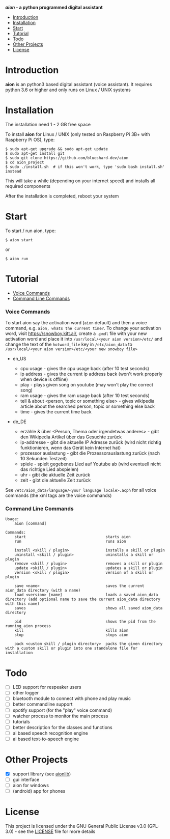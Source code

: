 **_aion_ - a python programmed digital assistant**

- [Introduction](#introduction)
- [Installation](#installation)
- [Start](#start)
- [Tutorial](#tutorial)
- [Todo](#todo)
- [Other Projects](#other-projects)
- [License](#license)

# Introduction

**aion** is an python3 based digital assistant (voice assistant). It requires python 3.6 or higher and only runs on Linux / UNIX systems

# Installation

The installation need 1 - 2 GB free space

To install **aion** for Linux / UNIX (only tested on Raspberry Pi 3B+ with Raspberry Pi OS), type:

```
$ sudo apt-get upgrade && sudo apt-get update
$ sudo apt-get install git
$ sudo git clone https://github.com/blueshard-dev/aion
$ cd aion_project
$ sudo ./install.sh  # if this won't work, type 'sudo bash install.sh' instead
```

This will take a while (depending on your internet speed) and installs all required components

After the installation is completed, reboot your system

# Start

To start / run aion, type:
```
$ aion start
```
or
```
$ aion run
```

# Tutorial

- [Voice Commands](#voice-commands)
- [Command Line Commands](#command-line-commands)

### Voice Commands

To start aion say the activation word (`aion` default) and then a voice command, e.g. `aion, whats the current time?`.
To change your activation word, visit https://snowboy.kitt.ai/, create a `.pmdl` file with your new activation word
and place it into `/usr/local/<your aion version>/etc/` and change the text of the `hotword_file` key in `/etc/aion_data` to `/usr/local/<your aion version>/etc/<your new snowboy file>`

- en_US
  - cpu usage - gives the cpu usage back (after 10 test seconds)
  - ip address - gives the current ip address back (won't work properly when device is offline)
  - play <song name> - plays given song on youtube (may won't play the correct song)
  - ram usage - gives the ram usage back (after 10 test seconds)
  - tell & about <person, topic or something else> - gives wikipedia article about the searched person, topic or something else back
  - time - gives the current time back

- de_DE
  - erzähle & über <Person, Thema oder irgendetwas anderes> - gibt den Wikipedia Artikel über das Gesuchte zurück
  - ip-addresse - gibt die aktuelle IP Adresse zurück (wird nicht richtig funktionieren, wenn das Gerät kein Internet hat)
  - prozessor auslastung - gibt die Prozessorauslastung zurück (nach 10 Sekunden Testzeit)
  - spiele <lied name> - spielt gegebenes Lied auf Youtube ab (wird eventuell nicht das richtige Lied abspielen)
  - uhr - gibt die aktuelle Zeit zurück
  - zeit - gibt die aktuelle Zeit zurück

See `/etc/aion_data/language/<your language locale>.acph` for all voice commands (the xml tags are the voice commands)

### Command Line Commands

```
Usage:
    aion [command]

Commands:
    start                                   starts aion
    run                                     runs aion

    install <skill / plugin>                installs a skill or plugin
    uninstall <skill / plugin>              uninstalls a skill or plugin
    remove <skill / plugin>                 removes a skill or plugin
    update <skill / plugin>                 updates a skill or plugin
    version <skill / plugin>                version of a skill or plugin

    save <name>                             saves the current aion_data directory (with a name)
    load <version> [name]                   loads a saved aion_data directory (add optional name to save the current aion_data directory with this name)
    saves                                   shows all saved aion_data directory
    
    pid                                     shows the pid from the running aion process
    kill                                    kills aion
    stop                                    stops aion      

    pack <custom skill / plugin directory>  packs the given directory with a custom skill or plugin into one standalone file for installation
```

# Todo

-[ ] LED support for respeaker users
-[ ] other logger
-[ ] bluetooth module to connect with phone and play music
-[ ] better commandline support
-[ ] spotify support (for the "play" voice command)
-[ ] watcher process to monitor the main process
-[ ] tutorials
-[ ] better description for the classes and functions
-[ ] ai based speech recognition engine
-[ ] ai based text-to-speech engine

# Other Projects

-[x] support library (see [aionlib](https://github.com/blueShard-dev/aionlib))
-[ ] gui interface
-[ ] aion for windows
-[ ] (android) app for phones

# License

This project is licensed under the GNU General Public License v3.0 (GPL-3.0) - see the [LICENSE](License) file for more details
